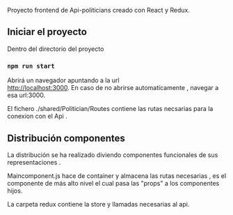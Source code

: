 Proyecto frontend de Api-politicians creado con React y Redux. 

## Iniciar el proyecto

Dentro del directorio del proyecto 

### `npm run start`

Abrirá un navegador apuntando a la url <br>
 [http://localhost:3000](http://localhost:3000).
 En caso de no abrirse automaticamente , navegar a esa url:3000.
 
El fichero ./shared/Politician/Routes contiene las rutas necsarias para la conexion con el Api .


## Distribución componentes

La distribución se ha realizado diviendo componentes funcionales de sus representaciones . 

Maincomponent.js hace de container y almacena las rutas necesarias , es el componente de más alto nivel el cual pasa las "props" a los componentes hijos.

La carpeta redux contiene la store y llamadas necesarias al api.
